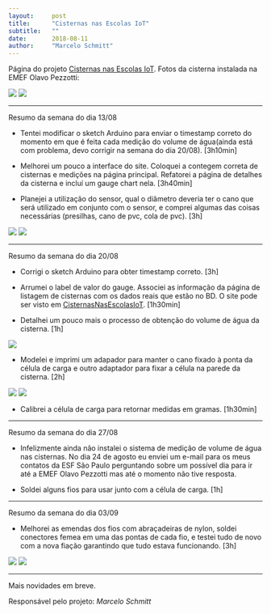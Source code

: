 ```yaml
---
layout:     post
title:      "Cisternas nas Escolas IoT"
subtitle:   ""
date:       2018-08-11
author:     "Marcelo Schmitt"
---
```


Página do projeto <a href="https://github.com/marceloschmitt1/ProjetoCisternasNasEscolasIoT">Cisternas nas Escolas IoT</a>.
Fotos da cisterna instalada na EMEF Olavo Pezzotti:

<img src="{{ site.baseurl }}/post_img/cisternas_iot/cisterna20180206_130338.jpg" style="margin: 0 auto; max-height: 390px;">

<img src="{{ site.baseurl }}/post_img/cisternas_iot/dimensões_cisterna.jpg" style="margin: 0 auto; max-height: 390px;">

-------------------------------------
Resumo da semana do dia 13/08

* Tentei modificar o sketch Arduino para enviar o timestamp correto do momento em que é feita cada medição do volume de água(ainda está com problema, devo corrigir na semana do dia 20/08). [3h10min]

* Melhorei um pouco a interface do site. Coloquei a contegem correta de cisternas e medições na página principal. Refatorei a página de detalhes da cisterna e incluí um gauge chart nela. [3h40min]

* Planejei a utilização do sensor, qual o diâmetro deveria ter o cano que será utilizado em conjunto com o sensor, e comprei algumas das coisas necessárias (presilhas, cano de pvc, cola de pvc). [3h]

<img src="{{ site.baseurl }}/post_img/cisternas_iot/plano.jpg" style="margin: 0 auto; max-height: 390px;">

<img src="{{ site.baseurl }}/post_img/cisternas_iot/cano.jpg" style="margin: 0 auto; max-height: 390px;">

--------------------------------------

Resumo da semana do dia 20/08

* Corrigi o sketch Arduino para obter timestamp correto. [3h]

* Arrumei o label de valor do gauge. Associei as informação da página de listagem de cisternas com os dados reais que estão no BD. O site pode ser visto em <a href="http://marcelosc.pythonanywhere.com/">CisternasNasEscolasIoT</a>. [1h30min]

* Detalhei um pouco mais o processo de obtenção do volume de água da cisterna. [1h]

<img src="{{ site.baseurl }}/post_img/cisternas_iot/plano_detalhado.jpg" style="margin: 0 auto; max-height: 390px;">

* Modelei e imprimi um adapador para manter o cano fixado à ponta da célula de carga e outro adaptador para fixar a célula na parede da cisterna. [2h]

<img src="{{ site.baseurl }}/post_img/cisternas_iot/adaptador_sensor_cano.jpg" style="margin: 0 auto; max-height: 390px;">

<img src="{{ site.baseurl }}/post_img/cisternas_iot/adaptador_sensor_cano_baixo.jpg" style="margin: 0 auto; max-height: 390px;">

* Calibrei a célula de carga para retornar medidas em gramas. [1h30min]

--------------------------------------

Resumo da semana do dia 27/08

* Infelizmente ainda não instalei o sistema de medição de volume de água nas cisternas.
No dia 24 de agosto eu enviei um e-mail para os meus contatos da ESF São Paulo 
perguntando sobre um possível dia para ir até a EMEF Olavo Pezzotti mas até o 
momento não tive resposta.

* Soldei alguns fios para usar junto com a célula de carga. [1h]

--------------------------------------

Resumo da semana do dia 03/09

* Melhorei as emendas dos fios com abraçadeiras de nylon, soldei conectores femea em uma das pontas de cada fio, e testei tudo de novo com a nova fiação garantindo que tudo estava funcionando. [3h]

<img src="{{ site.baseurl }}/post_img/cisternas_iot/fios_longos.jpg" style="margin: 0 auto; max-height: 390px;">

<img src="{{ site.baseurl }}/post_img/cisternas_iot/vedacao_cano.jpg" style="margin: 0 auto; max-height: 390px;">


-------------------------------------

Mais novidades em breve. 



Responsável pelo projeto: *Marcelo Schmitt*
